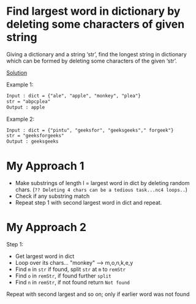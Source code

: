 # Find largest word in dictionary by deleting some characters of given string

Giving a dictionary and a string ‘str’, find the longest string in dictionary
which can be formed by deleting some characters of the given ‘str’.

[Solution](./q4.js)

Example 1:

```txt
Input : dict = {"ale", "apple", "monkey", "plea"}
str = "abpcplea"
Output : apple
```

Example 2:

```txt
Input : dict = {"pintu", "geeksfor", "geeksgeeks"," forgeek"}
str = "geeksforgeeks"
Output : geeksgeeks
```

# My Approach 1

- Make substrings of length l = largest word in dict
  by deleting random chars. (`?? Deleting 4 chars can be a tedious task...nc4 loops..`)
- Check if any substring match
- Repeat step 1 with second largest word in dict and repeat.

# My Approach 2

Step 1:

- Get largest word in dict
- Loop over its chars... "monkey" --> m,o,n,k,e,y
- Find `m` in `str` if found, split `str` at `m` to `remStr`
- Find `o` in `remStr`, if found further `split`
- Find `n` in `remStr`, if not found return `Not found`

Repeat with second largest and so on; only if earlier word was not found
